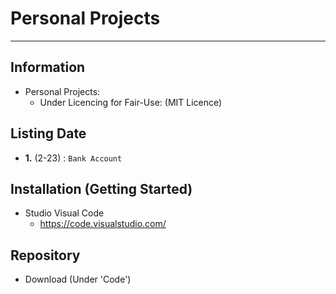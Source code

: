  # Personal Projects

---

## Information
* Personal Projects:
  * Under Licencing for Fair-Use: (MIT Licence)
 
## Listing Date
* **1.** (2-23) : `Bank Account`

## Installation (Getting Started)
* Studio Visual Code
  * https://code.visualstudio.com/
 
## Repository
* Download (Under 'Code')




